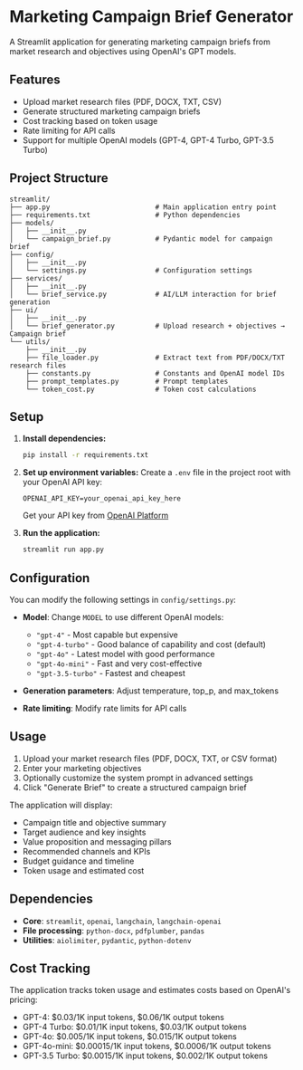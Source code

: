 # Marketing Campaign Brief Generator

A Streamlit application for generating marketing campaign briefs from market research and objectives using OpenAI's GPT models.

## Features

- Upload market research files (PDF, DOCX, TXT, CSV)
- Generate structured marketing campaign briefs
- Cost tracking based on token usage
- Rate limiting for API calls
- Support for multiple OpenAI models (GPT-4, GPT-4 Turbo, GPT-3.5 Turbo)

## Project Structure

```
streamlit/
├── app.py                          # Main application entry point
├── requirements.txt                # Python dependencies
├── models/
│   ├── __init__.py
│   └── campaign_brief.py           # Pydantic model for campaign brief
├── config/
│   ├── __init__.py
│   └── settings.py                 # Configuration settings
├── services/
│   ├── __init__.py
│   └── brief_service.py            # AI/LLM interaction for brief generation
├── ui/
│   ├── __init__.py
│   └── brief_generator.py          # Upload research + objectives → Campaign brief
└── utils/
    ├── __init__.py
    ├── file_loader.py              # Extract text from PDF/DOCX/TXT research files
    ├── constants.py                # Constants and OpenAI model IDs
    ├── prompt_templates.py         # Prompt templates
    └── token_cost.py               # Token cost calculations
```

## Setup

1. **Install dependencies:**
   ```bash
   pip install -r requirements.txt
   ```

2. **Set up environment variables:**
   Create a `.env` file in the project root with your OpenAI API key:
   ```
   OPENAI_API_KEY=your_openai_api_key_here
   ```
   
   Get your API key from [OpenAI Platform](https://platform.openai.com/api-keys)

3. **Run the application:**
   ```bash
   streamlit run app.py
   ```

## Configuration

You can modify the following settings in `config/settings.py`:

- **Model**: Change `MODEL` to use different OpenAI models:
  - `"gpt-4"` - Most capable but expensive
  - `"gpt-4-turbo"` - Good balance of capability and cost (default)
  - `"gpt-4o"` - Latest model with good performance
  - `"gpt-4o-mini"` - Fast and very cost-effective
  - `"gpt-3.5-turbo"` - Fastest and cheapest

- **Generation parameters**: Adjust temperature, top_p, and max_tokens
- **Rate limiting**: Modify rate limits for API calls

## Usage

1. Upload your market research files (PDF, DOCX, TXT, or CSV format)
2. Enter your marketing objectives
3. Optionally customize the system prompt in advanced settings
4. Click "Generate Brief" to create a structured campaign brief

The application will display:
- Campaign title and objective summary
- Target audience and key insights
- Value proposition and messaging pillars
- Recommended channels and KPIs
- Budget guidance and timeline
- Token usage and estimated cost

## Dependencies

- **Core**: `streamlit`, `openai`, `langchain`, `langchain-openai`
- **File processing**: `python-docx`, `pdfplumber`, `pandas`
- **Utilities**: `aiolimiter`, `pydantic`, `python-dotenv`

## Cost Tracking

The application tracks token usage and estimates costs based on OpenAI's pricing:
- GPT-4: $0.03/1K input tokens, $0.06/1K output tokens
- GPT-4 Turbo: $0.01/1K input tokens, $0.03/1K output tokens
- GPT-4o: $0.005/1K input tokens, $0.015/1K output tokens
- GPT-4o-mini: $0.00015/1K input tokens, $0.0006/1K output tokens
- GPT-3.5 Turbo: $0.0015/1K input tokens, $0.002/1K output tokens
